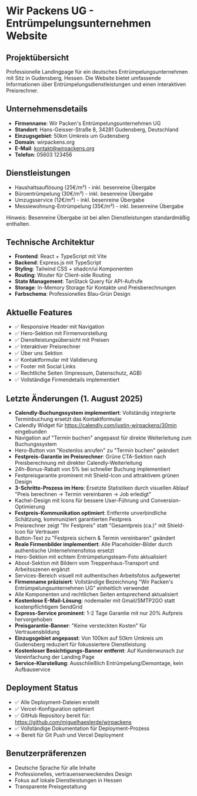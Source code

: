 # Wir Packens UG - Entrümpelungsunternehmen Website

## Projektübersicht
Professionelle Landingpage für ein deutsches Entrümpelungsunternehmen mit Sitz in Gudensberg, Hessen. Die Website bietet umfassende Informationen über Entrümpelungsdienstleistungen und einen interaktiven Preisrechner.

## Unternehmensdetails
- **Firmenname**: Wir Packen's Entrümpelungsunternehmen UG
- **Standort**: Hans-Geisser-Straße 8, 34281 Gudensberg, Deutschland
- **Einzugsgebiet**: 50km Umkreis um Gudensberg
- **Domain**: wirpackens.org
- **E-Mail**: kontakt@wirpackens.org
- **Telefon**: 05603 123456

## Dienstleistungen
- Haushaltsauflösung (25€/m²) - inkl. besenreine Übergabe
- Büroentrümpelung (30€/m²) - inkl. besenreine Übergabe
- Umzugsservice (12€/m²) - inkl. besenreine Übergabe
- Messiewohnung-Entrümpelung (35€/m²) - inkl. besenreine Übergabe

Hinweis: Besenreine Übergabe ist bei allen Dienstleistungen standardmäßig enthalten.

## Technische Architektur
- **Frontend**: React + TypeScript mit Vite
- **Backend**: Express.js mit TypeScript
- **Styling**: Tailwind CSS + shadcn/ui Komponenten
- **Routing**: Wouter für Client-side Routing
- **State Management**: TanStack Query für API-Aufrufe
- **Storage**: In-Memory Storage für Kontakte und Preisberechnungen
- **Farbschema**: Professionelles Blau-Grün Design

## Aktuelle Features
- ✅ Responsive Header mit Navigation
- ✅ Hero-Sektion mit Firmenvorstellung
- ✅ Dienstleistungsübersicht mit Preisen
- ✅ Interaktiver Preisrechner
- ✅ Über uns Sektion
- ✅ Kontaktformular mit Validierung
- ✅ Footer mit Social Links
- ✅ Rechtliche Seiten (Impressum, Datenschutz, AGB)
- ✅ Vollständige Firmendetails implementiert

## Letzte Änderungen (1. August 2025)
- **Calendly-Buchungssystem implementiert**: Vollständig integrierte Terminbuchung ersetzt das Kontaktformular
- Calendly Widget für https://calendly.com/justin-wirpackens/30min eingebunden
- Navigation auf "Termin buchen" angepasst für direkte Weiterleitung zum Buchungssystem
- Hero-Button von "Kostenlos anrufen" zu "Termin buchen" geändert
- **Festpreis-Garantie im Preisrechner**: Grüne CTA-Sektion nach Preisberechnung mit direkter Calendly-Weiterleitung
- 24h-Bonus-Rabatt von 5% bei schneller Buchung implementiert
- Festpreisgarantie prominent mit Shield-Icon und attraktivem grünen Design
- **3-Schritte-Prozess im Hero**: Ersetzte Statistiken durch visuellen Ablauf "Preis berechnen → Termin vereinbaren → Job erledigt"
- Kachel-Design mit Icons für bessere User-Führung und Conversion-Optimierung
- **Festpreis-Kommunikation optimiert**: Entfernte unverbindliche Schätzung, kommuniziert garantierten Festpreis
- Preisrechner zeigt "Ihr Festpreis" statt "Gesamtpreis (ca.)" mit Shield-Icon für Vertrauen
- Button-Text zu "Festpreis sichern & Termin vereinbaren" geändert
- **Reale Firmenbilder implementiert**: Alle Placeholder-Bilder durch authentische Unternehmensfotos ersetzt
- Hero-Sektion mit echtem Entrümpelungsteam-Foto aktualisiert
- About-Sektion mit Bildern vom Treppenhaus-Transport und Arbeitsszenen ergänzt
- Services-Bereich visuell mit authentischen Arbeitsfotos aufgewertet
- **Firmenname präzisiert**: Vollständige Bezeichnung "Wir Packen's Entrümpelungsunternehmen UG" einheitlich verwendet
- Alle Komponenten und rechtlichen Seiten entsprechend aktualisiert
- **Kostenlose E-Mail-Lösung**: nodemailer mit Gmail/SMTP2GO statt kostenpflichtigem SendGrid
- **Express-Service prominent**: 1-2 Tage Garantie mit nur 20% Aufpreis hervorgehoben
- **Preisgarantie-Banner**: "Keine versteckten Kosten" für Vertrauensbildung
- **Einzugsgebiet angepasst**: Von 100km auf 50km Umkreis um Gudensberg reduziert für fokussiertere Dienstleistung
- **Kostenloser Besichtigungs-Banner entfernt**: Auf Kundenwunsch zur Vereinfachung der Landing Page
- **Service-Klarstellung**: Ausschließlich Entrümpelung/Demontage, kein Aufbauservice

## Deployment Status
- ✅ Alle Deployment-Dateien erstellt
- ✅ Vercel-Konfiguration optimiert
- ✅ GitHub Repository bereit für: https://github.com/miguelhaeslerde/wirpackens
- ✅ Vollständige Dokumentation für Deployment-Prozess
- → Bereit für Git Push und Vercel Deployment

## Benutzerpräferenzen
- Deutsche Sprache für alle Inhalte
- Professionelles, vertrauenserweckendes Design
- Fokus auf lokale Dienstleistungen in Hessen
- Transparente Preisgestaltung